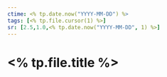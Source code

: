 ```yaml
---
ctime: <% tp.date.now("YYYY-MM-DD") %>
tags: [<% tp.file.cursor(1) %>]
sr: [2.5,1.0,<% tp.date.now("YYYY-MM-DD", 1) %>]
---
```

# <% tp.file.title %>

